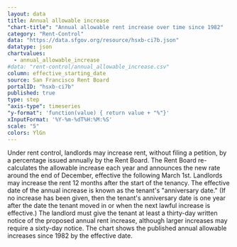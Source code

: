 ```yaml
---
layout: data
title: Annual allowable increase
"chart-title": "Annual allowable rent increase over time since 1982"
category: "Rent-Control"
data: "https://data.sfgov.org/resource/hsxb-ci7b.json"
datatype: json
chartvalues:
  - annual_allowable_increase
#data: "rent-control/annual_allowable_increase.csv"
column: effective_starting_date
source: San Francisco Rent Board
portalID: "hsxb-ci7b"
published: true
type: step
"axis-type": timeseries
"y-format": 'function(value) { return value + "%"}'
xInputFormat: '%Y-%m-%dT%H:%M:%S'
scale: "5"
colors: YlGn
---
```


Under rent control, landlords may increase rent, without filing a petition, by a percentage issued annually by the Rent Board. The Rent Board re-calculates the allowable increase each year and announces the new rate around the end of December, effective the following March 1st. Landlords may increase the rent 12 months after the start of the tenancy. The effective date of the annual increase is known as the tenant's "anniversary date." (If no increase has been given, then the tenant's anniversary date is one year after the date the tenant moved in or when the next lawful increase is effective.) The landlord must give the tenant at least a thirty-day written notice of the proposed annual rent increase, although larger increases may require a sixty-day notice. The chart shows the published annual allowable increases since 1982 by the effective date.